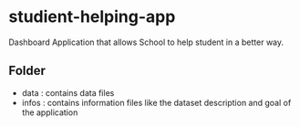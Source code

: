 # studient-helping-app
Dashboard Application that allows School to help student in a better way. 

## Folder 
- data : contains data files
- infos : contains information files like the dataset description and goal of the application